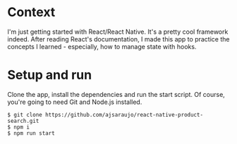 # Context

I'm just getting started with React/React Native. 
It's a pretty cool framework indeed. 
After reading React's documentation, I made this app to practice the concepts I learned - especially, how to manage state with hooks. 

# Setup and run

Clone the app, install the dependencies and run the start script. Of course, you're going to need Git and Node.js installed.

```
$ git clone https://github.com/ajsaraujo/react-native-product-search.git
$ npm i
$ npm run start
```
